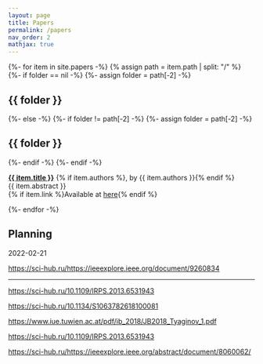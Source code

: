```yaml
---
layout: page
title: Papers
permalink: /papers
nav_order: 2
mathjax: true
---
```


{%- for item in site.papers -%}
  {% assign path = item.path | split: "/" %}
  {%- if folder == nil -%}
    {%- assign folder = path[-2] -%}
    <h2>{{ folder }}</h2>
  {%- else -%}
    {%- if folder != path[-2] -%}
      {%- assign folder = path[-2] -%}
      <h2>{{ folder }}</h2>
    {%- endif -%}
  {%- endif -%}
  <p>
    <b><a href="{{ item.url }}">{{ item.title }}</a></b>
    {% if item.authors %}, by {{ item.authors }}{% endif %}
    <br/>{{ item.abstract }}<br/>{% if item.link %}Available at <a href="{{ item.link }}">here</a>{% endif %}
  </p>
{%- endfor -%}

## Planning

2022-02-21

https://sci-hub.ru/https://ieeexplore.ieee.org/document/9260834

---

https://sci-hub.ru/10.1109/IRPS.2013.6531943

https://sci-hub.ru/10.1134/S1063782618100081

https://www.iue.tuwien.ac.at/pdf/ib_2018/JB2018_Tyaginov_1.pdf

https://sci-hub.ru/10.1109/IRPS.2013.6531943

https://sci-hub.ru/https://ieeexplore.ieee.org/abstract/document/8060062/

